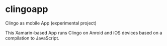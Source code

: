 # clingoapp
Clingo as mobile App (experimental project)

This Xamarin-based App runs Clingo on Anroid and iOS devices based on a compilation to JavaScript.
